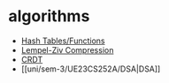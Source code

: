 # algorithms

- [Hash Tables/Functions](https://piped.video/KyUTuwz_b7Q)
- [Lempel-Ziv Compression](https://piped.video/RV5aUr8sZD0)
- [CRDT](https://automerge.org/)
- [[uni/sem-3/UE23CS252A/DSA|DSA]]